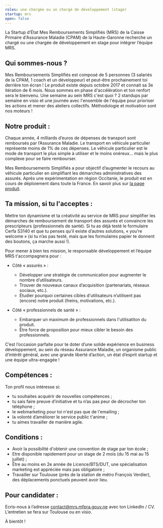 ```yaml
---
roles: une chargée ou un chargé de développement (stage)
startup: mrs
open: false
---
```


La Startup d’État Mes Remboursements Simplifiés (MRS) de la Caisse Primaire d'Assurance Maladie (CPAM) de la Haute-Garonne recherche un chargé ou une chargée de développement en stage pour intégrer l’équipe MRS.

<!--more-->

## Qui sommes-nous ?

Mes Remboursements Simplifiés est composé de 5 personnes (3 salariés de la CPAM, 1 coach et un développeur) et peut-être prochainement toi derrière ton écran ! Le produit existe depuis octobre 2017 et connait sa 3e itération de 6 mois. Nous sommes en phase d'accélération et ton renfort sera le bienvenu.
Une semaine au sein MRS c'est quoi ? 2 standups par semaine en visio et une journée avec l'ensemble de l'équipe pour prioriser les actions et mener des ateliers collectifs. Méthodologie et motivation sont nos moteurs !

## Notre produit :

Chaque année, 4 milliards d’euros de dépenses de transport sont remboursés par l’Assurance Maladie. Le transport en véhicule particulier représente moins de 1% de ces dépenses. Le véhicule particulier est le mode de transport le plus simple à utiliser et le moins onéreux… mais le plus complexe pour se faire rembourser.

Mes Remboursements Simplifiés a pour objectif d’augmenter le recours au véhicule particulier en simplifiant les démarches administratives des assurés. Après une expérimentation en région Occitanie, le produit est en cours de déploiement dans toute la France. En savoir plus sur [la page produit](/startups/mrs.html).

## Ta mission, si tu l'acceptes :

Mettre ton dynamisme et ta créativité au service de MRS pour simplifier les démarches de remboursement de transport des assurés et convaincre les prescripteurs (professionnels de santé). Si tu as déjà testé le formulaire Cerfa S3140 et que tu penses qu’il existe d’autres solutions, « you’re welcome » (si tu n’as pas testé, mais que les formulaires papier te donnent des boutons, ça marche aussi !).

Pour mener à bien tes mission, le responsable développement et l’équipe MRS t'accompagnera pour :

* Côté « assurés » :
  * Développer une stratégie de communication pour augmenter le nombre d’utilisateurs.
  * Trouver de nouveaux canaux d’acquisition (partenariats, réseaux sociaux, etc.).
  * Étudier pourquoi certaines cibles d'utilisateurs n’utilisent pas (encore) notre produit (freins, motivations, etc.).

* Côté « professionnels de santé » :
  * Embarquer un maximum de professionnels dans l'utilisatiton du produit.
  * Être force de proposition pour mieux cibler le besoin des professionnels.

C’est l’occasion parfaite pour te doter d’une solide expérience en business développement, au sein du réseau Assurance Maladie, un organisme public d’intérêt général, avec une grande liberté d’action, un état d’esprit startup et une équipe ultra-engagée !

## Compétences :

Ton profil nous intéresse si:
-  tu souhaites acquérir de nouvelles compétences ;
-  tu sais faire preuve d’initiative et tu n’as pas peur de décrocher ton téléphone ;
-  le webmarketing pour toi n'est pas que de l'emailing ;
-  la volonté d’améliorer le service public t'anime ;
-  tu aimes travailler de manière agile.


##  Conditions :

- Avoir la possibilité d'obtenir une convention de stage par ton école ;
- Etre disponible rapidement pour un stage de 2 mois (du 15 mai au 15 juillet) ;
- Être au moins en 2e année de Licence/BTS/DUT, une spécialisation marketing est appréciée mais pas obligatoire ;
- Travailler sur Toulouse (près de la station de métro François Verdier), des déplacements ponctuels peuvent avoir lieu.


## Pour candidater :
Ecris-nous à l’adresse [contact@mrs.mfpra.gouv.ne](mailto:contact@mrs.mfpra.gouv.ne) avec ton LinkedIn / CV. L’entretien se fera sur Toulouse ou en visio.

À bientôt !
